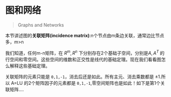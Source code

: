 





# 图和网络

> Graphs  and  Networks

本节讲述图的**关联矩阵(incidence matrix)**:n个节点由m条边关联，通常边比节点多，m>n

我们知道，任何m-n矩阵，在 $R^m,R^n$ 下分别存在2个基础子空间，分别是$A,A^T$ 的行空间和零空间。这些空间的维数和正交性是线代的基础定理。现在我们看看图怎么解释这些基础定理。

关联矩阵的元素只能是 `0,1,-1`，消去后还是如此。所有主元、消去乘数都是 $\pm 1$.所以 A=LU 的2个矩阵因子的元素都是 `0,1,-1`,零空间矩阵也是如此！如下是第1个关联矩阵....


